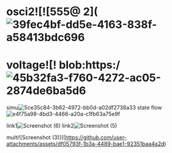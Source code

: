 
# osci2![![555@ 2](![39fec4bf-dd5e-4163-838f-a58413bdc696](https://github.com/user-attachments/assets/32754118-4e35-4dc2-9149-eef19dffd1bf)

# voltage![! blob:https:/![45b32fa3-f760-4272-ac05-2874de6ba5d6](https://github.com/user-attachments/assets/07dbb1e5-79b4-4db9-b24b-59b66ebb12a2)


simu![5ce35c84-3b62-4972-bb0d-a02df2738a33](https://github.com/user-attachments/assets/63bb2e59-13cb-4da2-a654-4fc3d01c5297)
state flow![e4f75a98-4bd3-4466-a20a-c1fb63a75e9f](https://github.com/user-attachments/assets/f5fcf436-0ac0-45f7-a8de-8b6d5b585898)

link1![Screenshot (6)](https://github.com/user-attachments/assets/cb446131-19c6-4ccd-be80-f76bb2bad175)
link2![Screenshot (5)](https://github.com/user-attachments/assets/fbecdecf-9d1b-47be-8bbc-d234eeaaaa10)

multi![Screenshot (3)]((https://github.com/user-attachments/assets/df05793f-1b3a-4489-bae1-92351baa4a2d)
